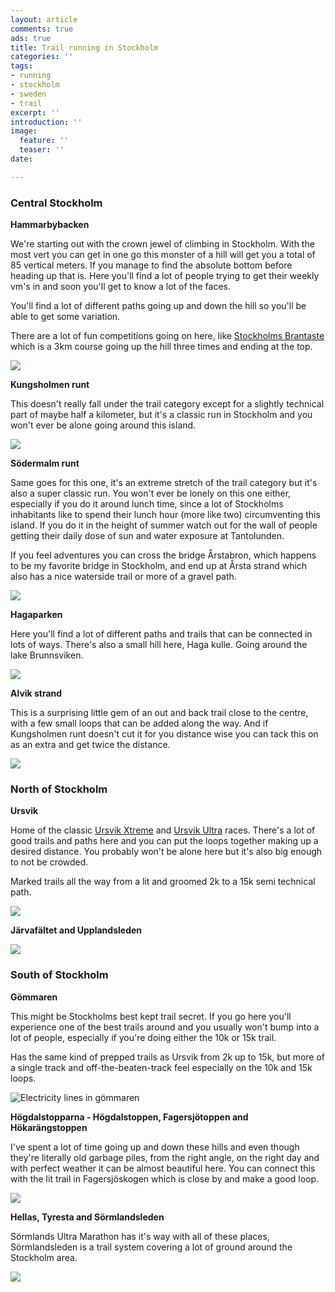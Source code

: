 ```yaml
---
layout: article
comments: true
ads: true
title: Trail running in Stockholm
categories: ''
tags:
- running
- stockholm
- sweden
- trail
excerpt: ''
introduction: ''
image:
  feature: ''
  teaser: ''
date: 

---
```

### Central Stockholm

**Hammarbybacken**

We're starting out with the crown jewel of climbing in Stockholm. With the most vert you can get in one go this monster of a hill will get you a total of 85 vertical meters. If you manage to find the absolute bottom before heading up that is. Here you'll find a lot of people trying to get their weekly vm's in and soon you'll get to know a lot of the faces.

You'll find a lot of different paths going up and down the hill so you'll be able to get some variation.

There are a lot of fun competitions going on here, like [Stockholms Brantaste](https://stockholmsbrantaste.se/ "Stockholms brantaste") which is a 3km course going up the hill three times and ending at the top.

![](/uploads/2019/12/05/IMG_7656.JPG)

**Kungsholmen runt**

This doesn't really fall under the trail category except for a slightly technical part of maybe half a kilometer, but it's a classic run in Stockholm and you won't ever be alone going around this island.

![](/uploads/2019/12/04/IMG_0442.JPG)

**Södermalm runt**

Same goes for this one, it's an extreme stretch of the trail category but it's also a super classic run. You won't ever be lonely on this one either, especially if you do it around lunch time, since a lot of Stockholms inhabitants like to spend their lunch hour (more like two) circumventing this island. If you do it in the height of summer watch out for the wall of people getting their daily dose of sun and water exposure at Tantolunden.

If you feel adventures you can cross the bridge Årstabron, which happens to be my favorite bridge in Stockholm, and end up at Årsta strand which also has a nice waterside trail or more of a gravel path.

![](/uploads/2019/12/04/IMG_0402.JPG)

**Hagaparken**

Here you'll find a lot of different paths and trails that can be connected in lots of ways. There's also a small hill here, Haga kulle. Going around the lake Brunnsviken.

![](/uploads/2019/12/04/IMG_0022.JPG)

**Alvik strand**

This is a surprising little gem of an out and back trail close to the centre, with a few small loops that can be added along the way. And if Kungsholmen runt doesn't cut it for you distance wise you can tack this on as an extra and get twice the distance.

![](/uploads/2019/12/05/IMG_7650.JPG)

### North of Stockholm

**Ursvik**

Home of the classic [Ursvik Xtreme](https://idrottonline.se/SundbybergsIK/Idrottsmallar/Arbetsrum/UrsvikXtreme "Ursvik Xtreme") and [Ursvik Ultra](http://desolaterunner.com/journal/race-report-ursvik-ultra-2016/ "Ursvik Ultra") races. There's a lot of good trails and paths here and you can put the loops together making up a desired distance. You probably won't be alone here but it's also big enough to not be crowded.

Marked trails all the way from a lit and groomed 2k to a 15k semi technical path.

![](/uploads/2019/12/05/IMG_0019.JPG)

**Järvafältet and Upplandsleden**

![](/uploads/2019/12/04/IMG_5961.JPG)

### South of Stockholm

**Gömmaren**

This might be Stockholms best kept trail secret. If you go here you'll experience one of the best trails around and you usually won't bump into a lot of people, especially if you're doing either the 10k or 15k trail.

Has the same kind of prepped trails as Ursvik from 2k up to 15k, but more of a single track and off-the-beaten-track feel especially on the 10k and 15k loops.

![Electricity lines in gömmaren](/uploads/2019/12/04/b6jg9nhyL4u3xrbRu2EkJAApBJIYZ9sPoZ_GGIECGBs-1638x2048.jpg "Gömmaren")

**Högdalstopparna - Högdalstoppen, Fagersjötoppen and Hökarängstoppen**

I've spent a lot of time going up and down these hills and even though they're literally old garbage piles, from the right angle, on the right day and with perfect weather it can be almost beautiful here. You can connect this with the lit trail in Fagersjöskogen which is close by and make a good loop.

![](/uploads/2019/12/05/IMG_4204.jpg)

**Hellas, Tyresta and Sörmlandsleden**

Sörmlands Ultra Marathon has it's way with all of these places, Sörmlandsleden is a trail system covering a lot of ground around the Stockholm area.

![](/uploads/2019/12/05/14524502_10154293150284130_3980353448345726115_o.jpg)
